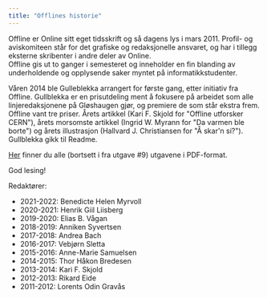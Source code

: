 ```yaml
---
title: "Offlines historie"
---
```


Offline er Online sitt eget tidsskrift og så dagens lys i mars 2011. Profil- og aviskomiteen står for det grafiske og redaksjonelle ansvaret, og har i tillegg eksterne skribenter i andre deler av Online.  
Offline gis ut to ganger i semesteret og inneholder en fin blanding av underholdende og opplysende saker myntet på informatikkstudenter.

Våren 2014 ble Gulleblekka arrangert for første gang, etter initiativ fra Offline. Gullblekka er en prisutdeling ment å fokusere på arbeidet som alle linjeredaksjonene på Gløshaugen gjør, og premiere de som står ekstra frem. Offline vant tre priser. Årets artikkel (Kari F. Skjold for "Offline utforsker CERN"), årets morsomste artikkel (Ingrid W. Myrann for "Da varmen ble borte") og årets illustrasjon (Hallvard J. Christiansen for "Å skar'n si?"). Gullblekka gikk til Readme.

[Her](http://online.ntnu.no/offline) finner du alle (bortsett i fra utgave #9) utgavene i PDF-format.

God lesing!

Redaktører:
- 2021-2022: Benedicte Helen Myrvoll
- 2020-2021: Henrik Giil Liisberg
- 2019-2020: Elias B. Vågan
- 2018-2019: Anniken Syvertsen
- 2017-2018: Andrea Bach
- 2016-2017: Vebjørn Sletta
- 2015-2016: Anne-Marie Samuelsen
- 2014-2015: Thor Håkon Bredesen
- 2013-2014: Kari F. Skjold
- 2012-2013: Rikard Eide
- 2011-2012: Lorents Odin Gravås